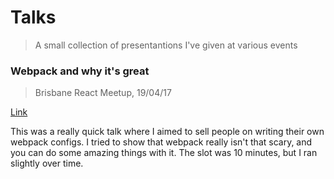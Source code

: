 # Talks

> A small collection of presentantions I've given at various events

### Webpack and why it's great

> Brisbane React Meetup, 19/04/17

[Link](./webpack)

This was a really quick talk where I aimed to sell people on writing their own webpack configs.
I tried to show that webpack really isn't that scary, and you can do some amazing things with it.  The slot was 10 minutes, but I ran slightly over time.
